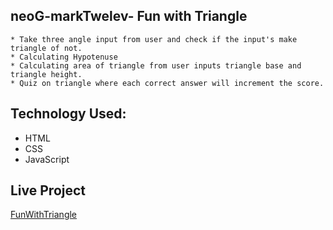 ## neoG-markTwelev- Fun with Triangle
    * Take three angle input from user and check if the input's make triangle of not.
    * Calculating Hypotenuse
    * Calculating area of triangle from user inputs triangle base and triangle height.
    * Quiz on triangle where each correct answer will increment the score.

## Technology Used:
* HTML
* CSS
* JavaScript

## Live Project
[FunWithTriangle]()